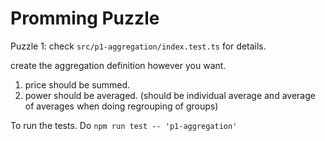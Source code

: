 # Promming Puzzle

Puzzle 1: 
check `src/p1-aggregation/index.test.ts` for details.

create the aggregation definition however you want. 
1. price should be summed.
2. power should be averaged. (should be individual average and average of averages when doing regrouping of groups)

To run the tests. Do `npm run test -- 'p1-aggregation'`
